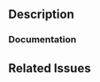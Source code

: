 <!--
  Have any questions? Check out the contributing docs at https://gatsby.dev/contribute, or
  ask in this Pull Request and a Gatsby maintainer will be happy to help :)
-->

<!--
  Is this a blog post? Check out the docs at https://www.gatsbyjs.org/contributing/blog-and-website-contributions/, and please mention if the blog post is pre-approved
  by someone from Gatsby.
-->

## Description

<!-- Write a brief description of the changes introduced by this PR -->

### Documentation

<!--
  Where is this feature or API documented?

  - If docs exist:
    - Search the docs to find references and update them if relevant. This includes Guides and Gatsby Internals docs.
  - If no docs exist:
    - Create a stub for documentation including bullet points for how to use the feature, code snippets (including from happy path tests), etc.
  - Tag @gatsbyjs/learning for review, pairing, polishing of the documentation
-->

## Related Issues

<!--
  Link to the issue that is fixed by this PR (if there is one)
  e.g. Fixes #1234

  Link to an issue that is partially addressed by this PR (if there are any)
  e.g. Addresses #1234

  Link to related issues (if there are any)
  e.g. Related to #1234
-->
